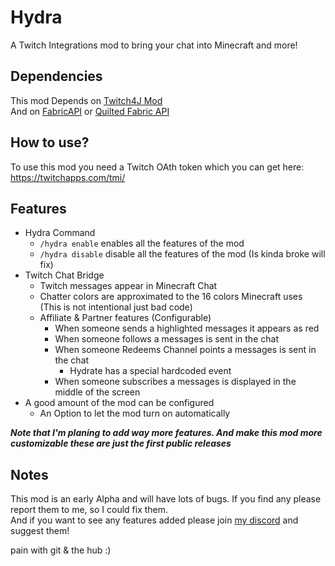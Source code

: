 # Hydra
A Twitch Integrations mod to bring your chat into Minecraft and more!
## Dependencies
This mod Depends on [Twitch4J Mod](https://modrinth.com/mod/twitch4j)<br>
And on [FabricAPI](https://modrinth.com/mod/fabric-api) or [Quilted Fabric API](https://modrinth.com/mod/qsl)

## How to use?
To use this mod you need a Twitch OAth token which you can get here:
https://twitchapps.com/tmi/

## Features
- Hydra Command 
    - `/hydra enable` enables all the features of the mod 
    - `/hydra disable` disable all the features of the mod (Is kinda broke will fix)
- Twitch Chat Bridge
    - Twitch messages appear in Minecraft Chat
    - Chatter colors are approximated to the 16 colors Minecraft uses (This is not intentional just bad code)
    - Affiliate & Partner features (Configurable)
        - When someone sends a highlighted messages it appears as red
        - When someone follows a messages is sent in the chat
        - When someone Redeems Channel points a messages is sent in the chat
            - Hydrate has a special hardcoded event
        - When someone subscribes a messages is displayed in the middle of the screen
- A good amount of the mod can be configured 
    - An Option to let the mod turn on automatically

***Note that I'm planing to add way more features. And make this mod more customizable these are just the first public releases***

## Notes
This mod is an early Alpha and will have lots of bugs. If you find any please report them to me, so I could fix them.<br>And if you want to see any features added please join [my discord](https://discord.gg/KZ5Q364hEg) and suggest them!

pain with git & the hub :)